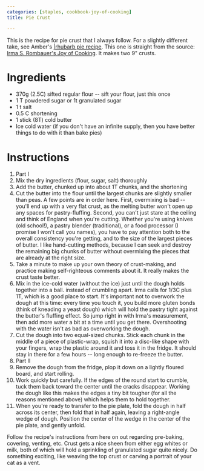 ```yaml
---
categories: [staples, cookbook-joy-of-cooking]
title: Pie Crust

---
```

This is the recipe for pie crust that I always follow.  For a slightly different take, see Amber's [|rhubarb pie recipe](rhubarb-pie.html).  This one is straight from the source: [Irma S. Rombauer's Joy of Cooking](irma-s--rombauer-s-joy-of-cook.html).  It makes two 9" crusts.

# Ingredients

* 370g (2.5C) sifted regular flour -- sift your flour, just this once
* 1 T powdered sugar or 1t granulated sugar
* 1 t salt
* 0.5 C shortening
* 1 stick (8T) cold butter
* Ice cold water (if you don't have an infinite supply, then you have better things to do with it than bake pies)

# Instructions

 1. Part I
  1. Mix the dry ingredients (flour, sugar, salt) thoroughly
  1. Add the butter, chunked up into about 1T chunks, and the shortening
  1. Cut the butter into the flour until the largest chunks are slightly smaller than peas.  A few points are in order here.  First, overmixing is bad -- you'll end up with a very flat crust, as the melting butter won't open up any spaces for pastry-fluffing.  Second, you can't just stare at the ceiling and think of England when you're cutting.  Whether you're using knives (old school!), a pastry blender (traditional), or a food processor (I promise I won't call you names), you have to pay attention both to the overall consistency you're getting, and to the size of the largest pieces of butter.  I like hand-cutting methods, because I can seek and destroy the remaining big chunks of butter without overmixing the pieces that are already at the right size.
  1. Take a minute to make up your own theory of crust-making, and practice making self-righteous comments about it.  It really makes the crust taste better.
  1. Mix in the ice-cold water (without the ice) just until the dough holds together into a ball. instead of crumbling apart.  Irma calls for 1/3C plus 1T, which is a good place to start.  It's important not to overwork the dough at this time: every time you touch it, you build more gluten bonds (think of kneading a yeast dough) which will hold the pastry tight against the butter's fluffing effect.  So jump right in with Irma's measurement, then add more water a bit at a time until you get there.  Overshooting with the water isn't as bad as overworking the dough.
  1. Cut the dough into two equal-sized chunks.  Stick each chunk in the middle of a piece of plastic-wrap, squish it into a disc-like shape with your fingers, wrap the plastic around it and toss it in the fridge.  It should stay in there for a few hours -- long enough to re-freeze the butter.
 1. Part II
  1. Remove the dough from the fridge, plop it down on a lightly floured board, and start rolling.
  1. Work quickly but carefully.  If the edges of the round start to crumble, tuck them back toward the center until the cracks disappear.  Working the dough like this makes the edges a tiny bit tougher (for all the reasons mentioned above) which helps them to hold together.
  1. When you're ready to transfer to the pie plate, fold the dough in half across its center, then fold that in half again, leaving a right-angle wedge of dough.  Position the center of the wedge in the center of the pie plate, and gently unfold.

Follow the recipe's instructions from here on out regarding pre-baking, covering, venting, etc.  Crust gets a nice sheen from either egg whites or milk, both of which will hold a sprinkling of granulated sugar quite nicely.  Do something exciting, like weaving the top crust or carving a portrait of your cat as a vent.
